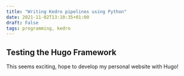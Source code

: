 ```yaml
---
title: "Writing Kedro pipelines using Python"
date: 2021-11-02T13:10:35+01:00
draft: False
tags: programming, kedro
---
```




## Testing the Hugo Framework 

This seems exciting, hope to develop my personal website with Hugo!
